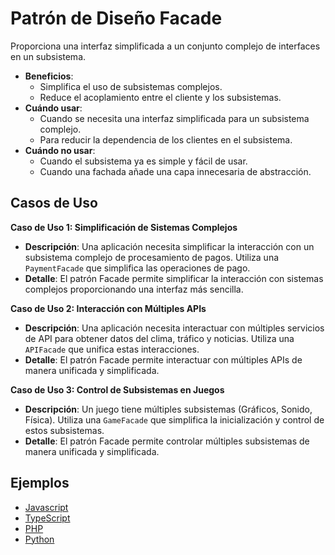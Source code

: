 # Patrón de Diseño Facade

Proporciona una interfaz simplificada a un conjunto complejo de interfaces en un subsistema.

- **Beneficios**:
  - Simplifica el uso de subsistemas complejos.
  - Reduce el acoplamiento entre el cliente y los subsistemas.
- **Cuándo usar**:
  - Cuando se necesita una interfaz simplificada para un subsistema complejo.
  - Para reducir la dependencia de los clientes en el subsistema.
- **Cuándo no usar**:
  - Cuando el subsistema ya es simple y fácil de usar.
  - Cuando una fachada añade una capa innecesaria de abstracción.

## Casos de Uso

**Caso de Uso 1: Simplificación de Sistemas Complejos**

- **Descripción**: Una aplicación necesita simplificar la interacción con un subsistema complejo de procesamiento de pagos. Utiliza una `PaymentFacade` que simplifica las operaciones de pago.
- **Detalle**: El patrón Facade permite simplificar la interacción con sistemas complejos proporcionando una interfaz más sencilla.

**Caso de Uso 2: Interacción con Múltiples APIs**

- **Descripción**: Una aplicación necesita interactuar con múltiples servicios de API para obtener datos del clima, tráfico y noticias. Utiliza una `APIFacade` que unifica estas interacciones.
- **Detalle**: El patrón Facade permite interactuar con múltiples APIs de manera unificada y simplificada.

**Caso de Uso 3: Control de Subsistemas en Juegos**

- **Descripción**: Un juego tiene múltiples subsistemas (Gráficos, Sonido, Física). Utiliza una `GameFacade` que simplifica la inicialización y control de estos subsistemas.
- **Detalle**: El patrón Facade permite controlar múltiples subsistemas de manera unificada y simplificada.

## Ejemplos

- [Javascript](./examples/javascript.js)
- [TypeScript](./examples/typescript.ts)
- [PHP](./examples/php.php)
- [Python](./examples/python.py)
